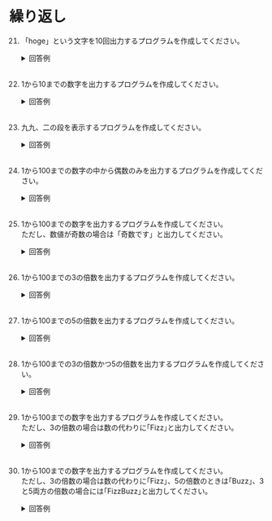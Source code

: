 # 繰り返し

21. 「hoge」という文字を10回出力するプログラムを作成してください。

	<details><summary>回答例</summary><div>
		
	```
	for ($i = 1; $i <= 10; $i++) {
      echo 'hoge';
      echo '<br>';
	}
	```
		
	</div></details>
	

	<br>
	
22. 1から10までの数字を出力するプログラムを作成してください。

	<details><summary>回答例</summary><div>
		
	```
	for ($i = 1; $i <= 10; $i++) {
    	echo $i;
        echo '<br>';
	}
	```
		
	</div></details>
	

	<br>
	
23. 九九、二の段を表示するプログラムを作成してください。

	<details><summary>回答例</summary><div>
		
	```
	for ($i = 1; $i < 10; $i++) {
    	    echo $i * 2;
            echo '<br>';
	}
	```
		
	</div></details>
	

	<br>
	
24. 1から100までの数字の中から偶数のみを出力するプログラムを作成してください。

	<details><summary>回答例</summary><div>
		
	```
	for ($i = 1; $i <= 100; $i++) {
    	    if ($i % 2 === 0) {
      	        echo $i;
                echo '<br>';
            }
	}
	```
		
	</div></details>
	

	<br>

25. 1から100までの数字を出力するプログラムを作成してください。  
ただし、数値が奇数の場合は「奇数です」と出力してください。

	<details><summary>回答例</summary><div>
		
	```
	for ($i = 1; $i <= 100; $i++) {
    	    if ($i % 2 !== 0) {
      	        echo '奇数です';
            } else {
	        echo $i;
	    }
	      echo '<br>';
	}
	```
		
	</div></details>
	

	<br>
	
26. 1から100までの3の倍数を出力するプログラムを作成してください。  

	<details><summary>回答例</summary><div>
		
	```
	for ($i = 1; $i <= 100; $i++) {
			if ($i % 3 === 0) {
					echo $i;
					echo '<br>';
			}
	}
	```
		
	</div></details>
	

	<br>
	
27. 1から100までの5の倍数を出力するプログラムを作成してください。  

	<details><summary>回答例</summary><div>
		
	```
	for ($i = 1; $i <= 100; $i++) {
			if ($i % 5 === 0) {
					echo $i;
					echo '<br>';
			}
	}
	```
		
	</div></details>
	

	<br>
	
28. 1から100までの3の倍数かつ5の倍数を出力するプログラムを作成してください。  

	<details><summary>回答例</summary><div>
		
	```
	for ($i = 1; $i <= 100; $i++) {
			if ($i % 3 === 0 && $i % 5 === 0) {
					echo $i;
					echo '<br>';
			}
	}
	```
		
	</div></details>
	

	<br>
	
29. 1から100までの数字を出力するプログラムを作成してください。  
ただし、3の倍数の場合は数の代わりに｢Fizz｣と出力してください。

	<details><summary>回答例</summary><div>
		
	```
	for ($i = 1; $i <= 100; $i++) {
    if ($i % 3 === 0) {
        echo 'Fizz';
    } else {
        echo $i;
    }
    echo '<br>';
	}
	```
		
	</div></details>
	

	<br>
	
30. 1から100までの数字を出力するプログラムを作成してください。  
ただし、3の倍数の場合は数の代わりに｢Fizz｣、5の倍数のときは｢Buzz｣、3と5両方の倍数の場合には｢FizzBuzz｣と出力してください。
	<details><summary>回答例</summary><div>
		
	```
	for ($i = 1; $i <= 100; $i++) {
            if ($i % 3 === 0 && $i % 5 === 0) {
                echo 'FizzBuzz';
            } elseif ($i % 5 === 0) {
                echo 'Buzz';
            } elseif ($i % 3 === 0) {
                echo 'Fizz';
            } else {
                echo $i;
        }
              echo '<br>';
	}

	```
		
	</div></details>
	

	<br>
	
